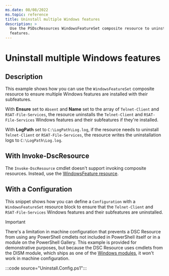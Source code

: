```yaml
---
ms.date: 08/08/2022
ms.topic: reference
title: Uninstall multiple Windows features
description: >
  Use the PSDscResources WindowsFeatureSet composite resource to uninstall multiple Windows
  features.
---
```


# Uninstall multiple Windows features

## Description

This example shows how you can use the `WindowsFeatureSet` composite resource to ensure multiple
Windows features are installed with their subfeatures.

With **Ensure** set to `Absent` and **Name** set to the array of `Telnet-Client` and
`RSAT-File-Services`, the resource uninstalls the `Telnet-Client` and `RSAT-File-Services` Windows
features and their subfeatures if they're installed.

With **LogPath** set to `C:\LogPath\Log.log`, if the resource needs to uninstall `Telnet-Client` or
`RSAT-File-Services`, the resource writes the uninstallation logs to `C:\LogPath\Log.log`.

## With Invoke-DscResource

The `Invoke-DscResource` cmdlet doesn't support invoking composite resources. Instead, use the
[WindowsFeature resource][1].

## With a Configuration

This snippet shows how you can define a `Configuration` with a `WindowsFeatureSet` resource block to
ensure that the `Telnet-Client` and `RSAT-File-Services` Windows features and their subfeatures are
uninstalled.

> [!IMPORTANT]
> There's a limitation in machine configuration that prevents a DSC Resource from using any
> PowerShell cmdlets not included in PowerShell itself or in a module on the PowerShell Gallery.
> This example is provided for demonstrative purposes, but because the DSC Resource uses cmdlets
> from the DISM module, which ships as one of the [Windows modules][2], it won't work in machine
> configuration.

:::code source="Uninstall.Config.ps1":::

<!-- Reference Links -->

[1]: ../WindowsFeature/WindowsFeature.md
[2]: /powershell/windows/module-compatibility#module-list
